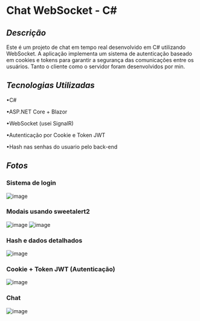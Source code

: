 # Chat WebSocket - C#

## *Descrição*

Este é um projeto de chat em tempo real desenvolvido em C# utilizando WebSocket. A aplicação implementa um sistema de autenticação baseado em cookies e tokens para garantir a segurança das comunicações entre os usuários. Tanto o cliente como o servidor foram desenvolvidos por min.

## *Tecnologias Utilizadas*
•C#

•ASP.NET Core + Blazor

•WebSocket (usei SignalR)

•Autenticação por Cookie e Token JWT 

•Hash nas senhas do usuario pelo back-end 
 

## *Fotos*

### Sistema de login
![image](https://github.com/user-attachments/assets/9d0fefc9-8ac2-4974-84e1-e8810232afa7)

### Modais usando sweetalert2
![image](https://github.com/user-attachments/assets/629d8beb-4857-46e6-a785-794f1eefbf05)
![image](https://github.com/user-attachments/assets/3815a3ad-7ffb-4953-8861-392764c92425)


### Hash e dados detalhados
![image](https://github.com/user-attachments/assets/f4bb8425-12d1-4e8f-af47-b7a00c9dc4ed)

### Cookie +  Token JWT (Autenticação)
![image](https://github.com/user-attachments/assets/469f56cc-a7cf-423b-a396-cf090e67508d)

### Chat
![image](https://github.com/user-attachments/assets/d5327611-bac9-42bc-894a-40cc40efba55)
